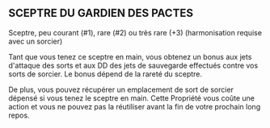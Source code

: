 ## SCEPTRE DU GARDIEN DES PACTES

Sceptre, peu courant (#1), rare (#2) ou très rare (+3)
(harmonisation requise avec un sorcier)

Tant que vous tenez ce sceptre en main, vous obtenez un
bonus aux jets d'attaque des sorts et aux DD des jets de
sauvegarde effectués contre vos sorts de sorcier. Le bonus
dépend de la rareté du sceptre.

De plus, vous pouvez récupérer un emplacement de sort
de sorcier dépensé si vous tenez le sceptre en main. Cette
Propriété vous coûte une action et vous ne pouvez pas la
réutiliser avant la fin de votre prochain long repos.
